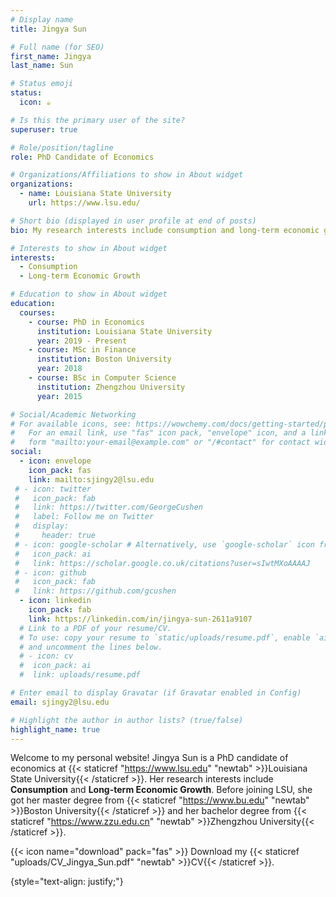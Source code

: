 ```yaml
---
# Display name
title: Jingya Sun

# Full name (for SEO)
first_name: Jingya
last_name: Sun

# Status emoji
status:
  icon: ☕️

# Is this the primary user of the site?
superuser: true

# Role/position/tagline
role: PhD Candidate of Economics

# Organizations/Affiliations to show in About widget
organizations:
  - name: Louisiana State University
    url: https://www.lsu.edu/

# Short bio (displayed in user profile at end of posts)
bio: My research interests include consumption and long-term economic growth.

# Interests to show in About widget
interests:
  - Consumption
  - Long-term Economic Growth

# Education to show in About widget
education:
  courses:
    - course: PhD in Economics
      institution: Louisiana State University
      year: 2019 - Present
    - course: MSc in Finance
      institution: Boston University
      year: 2018
    - course: BSc in Computer Science
      institution: Zhengzhou University
      year: 2015

# Social/Academic Networking
# For available icons, see: https://wowchemy.com/docs/getting-started/page-builder/#icons
#   For an email link, use "fas" icon pack, "envelope" icon, and a link in the
#   form "mailto:your-email@example.com" or "/#contact" for contact widget.
social:
  - icon: envelope
    icon_pack: fas
    link: mailto:sjingy2@lsu.edu
 # - icon: twitter
 #   icon_pack: fab
 #   link: https://twitter.com/GeorgeCushen
 #   label: Follow me on Twitter
 #   display:
 #     header: true
 # - icon: google-scholar # Alternatively, use `google-scholar` icon from `ai` icon pack
 #   icon_pack: ai
 #   link: https://scholar.google.co.uk/citations?user=sIwtMXoAAAAJ
 # - icon: github
 #   icon_pack: fab
 #   link: https://github.com/gcushen
  - icon: linkedin
    icon_pack: fab
    link: https://linkedin.com/in/jingya-sun-2611a9107
  # Link to a PDF of your resume/CV.
  # To use: copy your resume to `static/uploads/resume.pdf`, enable `ai` icons in `params.yaml`,
  # and uncomment the lines below.
  # - icon: cv
  #  icon_pack: ai
  #  link: uploads/resume.pdf

# Enter email to display Gravatar (if Gravatar enabled in Config)
email: sjingy2@lsu.edu

# Highlight the author in author lists? (true/false)
highlight_name: true
---
```


Welcome to my personal website! Jingya Sun is a PhD candidate of economics at {{< staticref "https://www.lsu.edu" "newtab" >}}Louisiana State University{{< /staticref >}}. Her research interests include **Consumption** and **Long-term Economic Growth**. Before joining LSU, she got her master degree from {{< staticref "https://www.bu.edu" "newtab" >}}Boston University{{< /staticref >}} and her bachelor degree from {{< staticref "https://www.zzu.edu.cn" "newtab" >}}Zhengzhou University{{< /staticref >}}.

{{< icon name="download" pack="fas" >}} Download my {{< staticref "uploads/CV_Jingya_Sun.pdf" "newtab" >}}CV{{< /staticref >}}.

{style="text-align: justify;"}
